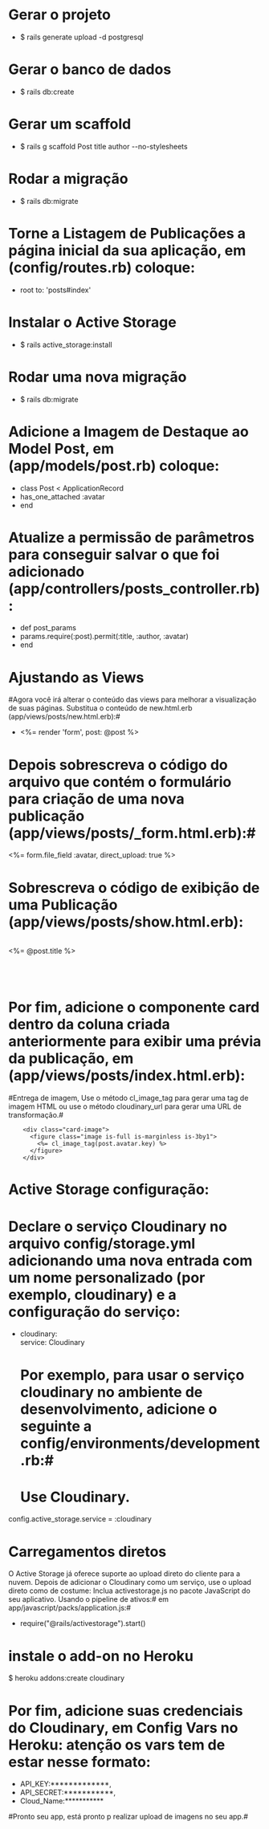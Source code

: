 # Gerar o projeto #

- $ rails generate upload -d postgresql

# Gerar o banco de dados #

- $ rails db:create

# Gerar um scaffold #

- $ rails g scaffold Post title author --no-stylesheets

# Rodar a migração #

- $ rails db:migrate

# Torne a Listagem de Publicações a página inicial da sua aplicação, em (config/routes.rb) coloque:

- root to: 'posts#index'

# Instalar o Active Storage #

- $ rails active_storage:install

# Rodar uma nova migração #

- $ rails db:migrate

# Adicione a Imagem de Destaque ao Model Post, em (app/models/post.rb) coloque:

- class Post < ApplicationRecord
- has_one_attached :avatar
- end

# Atualize a permissão de parâmetros para conseguir salvar o que foi adicionado (app/controllers/posts_controller.rb): #

- def post_params
-  params.require(:post).permit(:title, :author, :avatar)
- end

# Ajustando as Views
#Agora você irá alterar o conteúdo das views para melhorar a visualização de suas páginas.
Substitua o conteúdo de new.html.erb (app/views/posts/new.html.erb):#
 
- <%= render 'form', post: @post %>

# Depois sobrescreva o código do arquivo que contém o formulário para criação de uma nova publicação (app/views/posts/_form.html.erb):#

<div class="file">
  <label class="file-label">
    <%= form.file_field :avatar, direct_upload: true %>  
  </label>
</div>


# Sobrescreva o código de exibição de uma Publicação (app/views/posts/show.html.erb): #

<div class="columns">
  <div class="column">
    <p class="title"><%= @post.title %></p> 
  </div>
</div></br></br>
  
  # Por fim, adicione o componente card dentro da coluna criada anteriormente para exibir uma prévia da publicação, em (app/views/posts/index.html.erb): #
  #Entrega de imagem, Use o método cl_image_tag para gerar uma tag de imagem HTML ou use o método cloudinary_url para gerar uma URL de transformação.#
  

        <div class="card-image">
          <figure class="image is-full is-marginless is-3by1">
            <%= cl_image_tag(post.avatar.key) %>   
          </figure>
        </div>

# Active Storage configuração:
# Declare o serviço Cloudinary no arquivo config/storage.yml adicionando uma nova entrada com um nome personalizado (por exemplo, cloudinary) e a configuração do serviço: #

- cloudinary:      
  service: Cloudinary
  
  # Por exemplo, para usar o serviço cloudinary no ambiente de desenvolvimento, adicione o seguinte a config/environments/development.rb:#
  
  # Use Cloudinary.
config.active_storage.service = :cloudinary

# Carregamentos diretos
O Active Storage já oferece suporte ao upload direto do cliente para a nuvem. Depois de adicionar o Cloudinary como um serviço, use o upload direto como de costume: Inclua activestorage.js no pacote JavaScript do seu aplicativo.
Usando o pipeline de ativos:# em app/javascript/packs/application.js:#

- require("@rails/activestorage").start()

# instale o add-on no Heroku #

$ heroku addons:create cloudinary

# Por fim, adicione suas credenciais do Cloudinary, em Config Vars no Heroku: atenção os vars tem de estar nesse formato:
- API_KEY:*************,
-  API_SECRET:***********, 
-  Cloud_Name:***********

#Pronto seu app, está pronto p realizar upload de imagens no seu app.#




